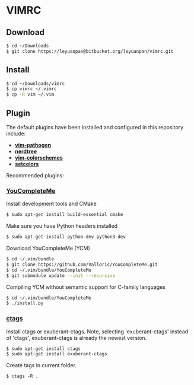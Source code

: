 # VIMRC #

## Download ##
```bash
$ cd ~/Downloads
$ git clone https://leyuanpan@bitbucket.org/leyuanpan/vimrc.git
```

## Install ##
```bash
$ cd ~/Downloads/vimrc
$ cp vimrc ~/.vimrc
$ cp -R vim ~/.vim
```

## Plugin ##
The default plugins have been installed and configured in this repository include:

* [**vim-pathogen**](https://github.com/tpope/vim-pathogen)
* [**nerdtree**](https://github.com/scrooloose/nerdtree)
* [**vim-colorschemes**](https://github.com/flazz/vim-colorschemes)
* [**setcolors**](http://vim.wikia.com/wiki/Switch_color_schemes)

Recommended plugins:

### [**YouCompleteMe**](https://github.com/Valloric/YouCompleteMe) ###
Install development tools and CMake
```bash
$ sudo apt-get install build-essential cmake
```
Make sure you have Python headers installed
```bash
$ sudo apt-get install python-dev python3-dev
```
Download YouCompleteMe (YCM)
```bash
$ cd ~/.vim/bundle
$ git clone https://github.com/Valloric/YouCompleteMe.git
$ cd ~/.vim/bundle/YouCompleteMe
$ git submodule update --init --recursive
```
Compiling YCM without semantic support for C-family languages
```bash
$ cd ~/.vim/bundle/YouCompleteMe
$ ./install.py
```

### [**ctags**](http://ctags.sourceforge.net/) ###
Install ctags or exuberant-ctags. Note, selecting 'exuberant-ctags' instead of 'ctags', exuberant-ctags is already the newest version.
```bash
$ sudo apt-get install ctags
$ sudo apt-get install exuberant-ctags
```
Create tags in current folder.
```
$ ctags -R .
```
